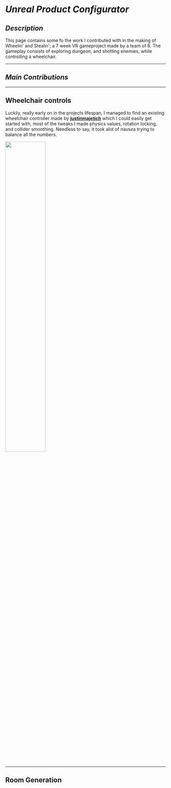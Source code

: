 # *Unreal Product Configurator*

## *Description*

This page contains some fo the work I contributed with in the making of Wheelin' and Stealin'; a 7 week VR gameproject made by a team of 8. 
The gameplay consists of exploring dungeon, and shotting enemies, while controlling a wheelchair.

----

## *Main Contributions*

----

## **Wheelchair controls**

Luckily, really early on in the projects lifespan, I managed to find an existing wheelchair controller made by [**justinmajetich**](https://github.com/justinmajetich/vr-wheelchair) which I could easily get started with,
most of the tweaks I made physics values, rotation locking, and collider smoothing. Needless to say, it took alot of *n*a*u*s*e*a trying to balance all the numbers.

<img src="Images\wheelchariaction.gif" width="50%"/>

----

## **Room Generation**

